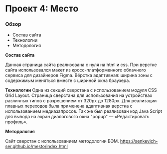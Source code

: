 # Проект 4: Место

### Обзор
* Состав сайта
* Технологии
* Методология 

**Состав сайта**

Данная страница сайта реализована с нуля на html и css. 
При верстке сайта использовался макет из кросс-платформенного 
облачного сервиса для дизайнеров Figma.
Вёрстка адаптивная: ширина зоны с содержимым  меняться вместе с шириной окна браузера.

**Технологии**
Одна из секций сверстана с использованием модуля CSS Grid Layout. 
Страница  сверстана для использования на устройствах различных типов
с разрешением от 320px до 1280px. Для реализации плавных переходов 
была применена адаптивная верстка с использованием медиазапросов.
Так же был реализован код Java Script для вывода на экран диалогового окна "popup" — «Редактировать профиль». 

**Методология**

Сайт сверстан с использованием методологии БЭМ.
https://senkevich-ser.github.io/mesto/index.html